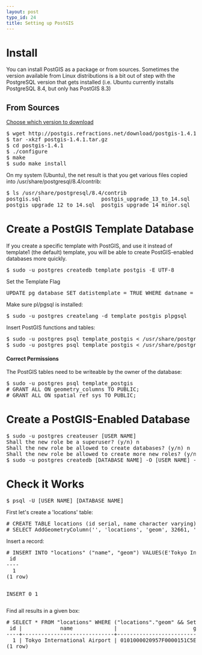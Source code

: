 ```yaml
--- 
layout: post
typo_id: 24
title: Setting up PostGIS
---
```

<h1>
	Install</h1>
<p>
	You can install PostGIS as a package or from sources. Sometimes the version available from Linux distributions is a bit out of step with the PostgreSQL version that gets installed (i.e. Ubuntu currently installs PostgreSQL 8.4, but only has PostGIS 8.3)</p>

<!--more-->

<h2>From Sources</h2>

<p>
	<a href="http://postgis.refractions.net/download/">Choose which version to download</a></p>

<pre>$ wget http://postgis.refractions.net/download/postgis-1.4.1.tar.gz
$ tar -xkzf postgis-1.4.1.tar.gz
$ cd postgis-1.4.1
$ ./configure
$ make
$ sudo make install
</pre>
<p>
	On my system (Ubuntu), the net result is that you get various files copied into /usr/share/postgresql/8.4/contrib:</p>
<pre>$ ls /usr/share/postgresql/8.4/contrib
postgis.sql                   postgis_upgrade_13_to_14.sql  postgis_upgrade.sql  uninstall_postgis.sql
postgis_upgrade_12_to_14.sql  postgis_upgrade_14_minor.sql  spatial_ref_sys.sql</pre>
<h1>
	Create a PostGIS Template Database</h1>
<p>
	If you create a specific template with PostGIS, and use it instead of template1 (the default) template, you will be able to create PostGIS-enabled databases more quickly.</p>
<pre>$ sudo -u postgres createdb template_postgis -E UTF-8
</pre>
<p>
	Set the Template Flag</p>
<pre>UPDATE pg_database SET datistemplate = TRUE WHERE datname = 'template_postgis';</pre>
<p>
	Make sure pl/pgsql is installed:</p>
<pre>$ sudo -u postgres createlang -d template_postgis plpgsql</pre>
<p>
	Insert PostGIS functions and tables:</p>
<pre>$ sudo -u postgres psql template_postgis < /usr/share/postgresql/8.4/contrib/postgis.sql
$ sudo -u postgres psql template_postgis < /usr/share/postgresql/8.4/contrib/spatial_ref_sys.sql
</pre>
<h4>
	Correct Permissions</h4>
<p>
	The PostGIS tables need to be writeable by the owner of the database:</p>
<pre>$ sudo -u postgres psql template_postgis
# GRANT ALL ON geometry_columns TO PUBLIC;
# GRANT ALL ON spatial_ref_sys TO PUBLIC;
</pre>
<h1>
	Create a PostGIS-Enabled Database</h1>
<pre>$ sudo -u postgres createuser [USER NAME]
Shall the new role be a superuser? (y/n) n
Shall the new role be allowed to create databases? (y/n) n
Shall the new role be allowed to create more new roles? (y/n) n
$ sudo -u postgres createdb [DATABASE NAME] -O [USER NAME] -T template_postgis</pre>
<h1>
	Check it Works</h1>
<pre>$ psql -U [USER NAME] [DATABASE NAME]
</pre>
<p>
	First let's create a 'locations' table:</p>
<pre># CREATE TABLE locations (id serial, name character varying);
# SELECT AddGeometryColumn('', 'locations', 'geom', 32661, 'POINT', 2);
</pre>
<p>
	Insert a record:</p>
<pre># INSERT INTO "locations" ("name", "geom") VALUES(E'Tokyo International Airport', ST_GeomFromText('POINT(139.783333 35.55)', 32661)) RETURNING "id";
 id
----
  1
(1 row)

INSERT 0 1</pre>
<p>
	Find all results in a given box:</p>
<pre># SELECT * FROM "locations" WHERE ("locations"."geom" && SetSRID(E'BOX3D(130.0 30.0, 140.0 40.0)'::box3d, 32661));
 id |            name             |                        geom
----+-----------------------------+----------------------------------------------------
  1 | Tokyo International Airport | 0101000020957F0000151C5E10117961406666666666C64140
(1 row)</pre>
